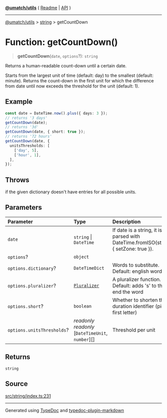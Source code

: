 [**@umatch/utils**](../../README.md) ( [Readme](../../README.md) \| [API](../../API.md) )

---

[@umatch/utils](../../API.md) > [string](../README.md) > getCountDown

# Function: getCountDown()

> **getCountDown**(`date`, `options`?): `string`

Returns a human-readable count-down until a certain date.

Starts from the largest unit of time (default: day) to the
smallest (default: minute). Returns the count-down in the
first unit for which the difference from date until now
exceeds the threshold for the unit (default: 1).

## Example

```ts
const date = DateTime.now().plus({ days: 3 });
// returns '3 days'
getCountDown(date);
// returns '3d'
getCountDown(date, { short: true });
// returns '72 hours'
getCountDown(date, {
  unitsThresholds: [
    ['day', 5],
    ['hour', 1],
  ],
});
```

## Throws

if the given dictionary doesn't have entries for all possible units.

## Parameters

| Parameter                  | Type                                                     | Description                                                                         |
| :------------------------- | :------------------------------------------------------- | :---------------------------------------------------------------------------------- |
| `date`                     | `string` \| `DateTime`                                   | If date is a string, it is parsed with DateTime.fromISO(string, { setZone: true }). |
| `options`?                 | `object`                                                 |                                                                                     |
| `options.dictionary`?      | `DateTimeDict`                                           | Words to substitute. Default: english words                                         |
| `options.pluralizer`?      | [`Pluralizer`](../type-aliases/type-alias.Pluralizer.md) | A pluralizer function. Default: adds 's' to the end the word                        |
| `options.short`?           | `boolean`                                                | Whether to shorten the duration identifier (pick first letter)                      |
| `options.unitsThresholds`? | _readonly_ _readonly_ [`DateTimeUnit`, `number`][]       | Threshold per unit                                                                  |

## Returns

`string`

## Source

[src/string/index.ts:231](https://github.com/umatch-oficial/utils/blob/00cf87f/src/string/index.ts#L231)

---

Generated using [TypeDoc](https://typedoc.org/) and [typedoc-plugin-markdown](https://www.npmjs.com/package/typedoc-plugin-markdown)
